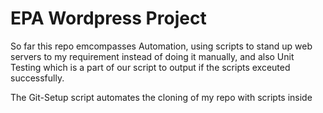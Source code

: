 # EPA Wordpress Project

So far this repo emcompasses Automation, using scripts to stand up web servers to my requirement instead of doing it manually, and also Unit Testing which is a part of our script to output if the scripts exceuted successfully. 

The Git-Setup script automates the cloning of my repo with scripts inside
